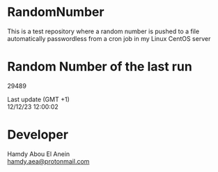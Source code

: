 # RandomNumber    
This is a test repository where a random number is pushed to a file automatically passwordless from a cron job in my Linux CentOS server    
# Random Number of the last run   
29489
      
Last update (GMT +1)    
12/12/23 12:00:02
# Developer    
Hamdy Abou El Anein   
hamdy.aea@protonmail.com
